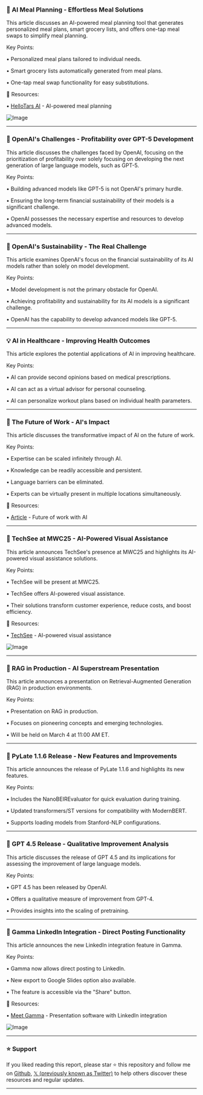 ### 🤖 AI Meal Planning - Effortless Meal Solutions

This article discusses an AI-powered meal planning tool that generates personalized meal plans, smart grocery lists, and offers one-tap meal swaps to simplify meal planning.

Key Points:

• Personalized meal plans tailored to individual needs.

• Smart grocery lists automatically generated from meal plans.

• One-tap meal swap functionality for easy substitutions.


🔗 Resources:

• [HelloTars AI](https://x.com/hellotars_ai) - AI-powered meal planning

![Image](https://pbs.twimg.com/ext_tw_video_thumb/1895830770587222020/pu/img/PBVeMMjyNhasyO9b.jpg)


---
### 🤖 OpenAI's Challenges - Profitability over GPT-5 Development

This article discusses the challenges faced by OpenAI, focusing on the prioritization of profitability over solely focusing on developing the next generation of large language models, such as GPT-5.

Key Points:

• Building advanced models like GPT-5 is not OpenAI's primary hurdle.

• Ensuring the long-term financial sustainability of their models is a significant challenge.

• OpenAI possesses the necessary expertise and resources to develop advanced models.


---
### 🤖 OpenAI's Sustainability - The Real Challenge

This article examines OpenAI's focus on the financial sustainability of its AI models rather than solely on model development.

Key Points:

• Model development is not the primary obstacle for OpenAI.

• Achieving profitability and sustainability for its AI models is a significant challenge.

• OpenAI has the capability to develop advanced models like GPT-5.


---
### 💡 AI in Healthcare - Improving Health Outcomes

This article explores the potential applications of AI in improving healthcare.

Key Points:

• AI can provide second opinions based on medical prescriptions.

• AI can act as a virtual advisor for personal counseling.

• AI can personalize workout plans based on individual health parameters.


---
### 🤖 The Future of Work - AI's Impact

This article discusses the transformative impact of AI on the future of work.

Key Points:

• Expertise can be scaled infinitely through AI.

• Knowledge can be readily accessible and persistent.

• Language barriers can be eliminated.

• Experts can be virtually present in multiple locations simultaneously.


🔗 Resources:

• [Article](https://hubs.li/Q038K_P00) - Future of work with AI


---
### 🚀 TechSee at MWC25 - AI-Powered Visual Assistance

This article announces TechSee's presence at MWC25 and highlights its AI-powered visual assistance solutions.

Key Points:

• TechSee will be present at MWC25.

•  TechSee offers AI-powered visual assistance.

• Their solutions transform customer experience, reduce costs, and boost efficiency.


🔗 Resources:

• [TechSee](https://x.com/techsee_me) - AI-powered visual assistance

![Image](https://pbs.twimg.com/media/Gk5ac2BXcAA7A4o?format=jpg&name=small)


---
### 🤖 RAG in Production - AI Superstream Presentation

This article announces a presentation on Retrieval-Augmented Generation (RAG) in production environments.

Key Points:

• Presentation on RAG in production.

• Focuses on pioneering concepts and emerging technologies.

• Will be held on March 4 at 11:00 AM ET.


---
### 🤖 PyLate 1.1.6 Release - New Features and Improvements

This article announces the release of PyLate 1.1.6 and highlights its new features.

Key Points:

• Includes the NanoBEIREvaluator for quick evaluation during training.

• Updated transformers/ST versions for compatibility with ModernBERT.

• Supports loading models from Stanford-NLP configurations.


---
### 🤖 GPT 4.5 Release - Qualitative Improvement Analysis

This article discusses the release of GPT 4.5 and its implications for assessing the improvement of large language models.

Key Points:

• GPT 4.5 has been released by OpenAI.

• Offers a qualitative measure of improvement from GPT-4.

• Provides insights into the scaling of pretraining.


---
### 🚀 Gamma LinkedIn Integration - Direct Posting Functionality

This article announces the new LinkedIn integration feature in Gamma.

Key Points:

• Gamma now allows direct posting to LinkedIn.

•  New export to Google Slides option also available.

•  The feature is accessible via the "Share" button.


🔗 Resources:

• [Meet Gamma](https://x.com/MeetGamma) - Presentation software with LinkedIn integration

![Image](https://pbs.twimg.com/ext_tw_video_thumb/1895165026329370624/pu/img/miFRTPlqvk3CRRgH.jpg)


---

### ⭐️ Support

If you liked reading this report, please star ⭐️ this repository and follow me on [Github](https://github.com/Drix10), [𝕏 (previously known as Twitter)](https://x.com/DRIX_10_) to help others discover these resources and regular updates.

---